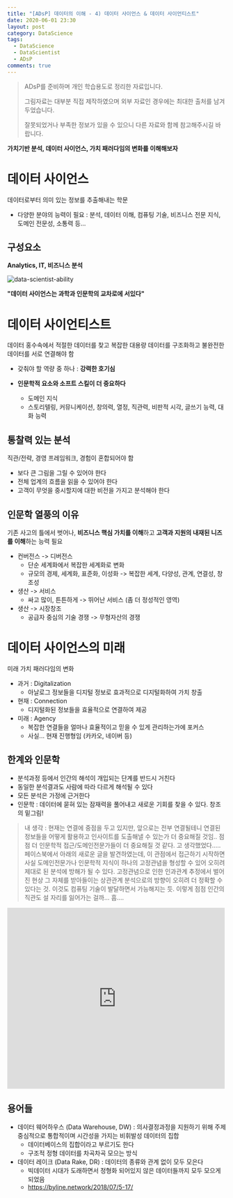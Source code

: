 ```yaml
---
title: "[ADsP] 데이터의 이해 - 4) 데이터 사이언스 & 데이터 사이언티스트"
date: 2020-06-01 23:30  
layout: post
category: DataScience
tags:
  - DataScience
  - DataScientist
  - ADsP
comments: true
---
```




> ADsP를 준비하며 개인 학습용도로 정리한 자료입니다.
>
> 그림자료는 대부분 직접 제작하였으며 외부 자료인 경우에는 최대한 출처를 남겨두었습니다.
>
> 잘못되었거나 부족한 정보가 있을 수 있으니 다른 자료와 함께 참고해주시길 바랍니다.



**가치기반 분석, 데이터 사이언스, 가치 패러다임의 변화를 이해해보자**

<!-- more -->

# 데이터 사이언스

데이터로부터 의미 있는 정보를 추출해내는 학문

* 다양한 분야의 능력이 필요 : 분석, 데이터 이해, 컴퓨팅 기술, 비즈니스 전문 지식, 도메인 전문성, 소통력 등...

## 구성요소

**Analytics, IT, 비즈니스 분석**

![data-scientist-ability](https://github.com/yenarue/TIL/raw/master/DataScience/ADsP/images/data-scientist-ability.png)

**"데이터 사이언스는 과학과 인문학의 교차로에 서있다"**

# 데이터 사이언티스트

데이터 홍수속에서 적절한 데이터를 찾고 복잡한 대용량 데이터를 구조화하고 불완전한 데이터를 서로 연결해야 함

* 갖춰야 할 역량 중 하나 : **강력한 호기심**

* **인문학적 요소와 소프트 스킬이 더 중요하다**
  * 도메인 지식
  * 스토리텔링, 커뮤니케이션, 창의력, 열정, 직관력, 비판적 시각, 글쓰기 능력, 대화 능력

## 통찰력 있는 분석

직관/전략, 경영 프레임워크, 경험이 혼합되어야 함

* 보다 큰 그림을 그릴 수 있어야 한다
* 전체 업계의 흐름을 읽을 수 있어야 한다
* 고객이 무엇을 중시할지에 대한 비전을 가지고 분석해야 한다

## 인문학 열풍의 이유

기존 사고의 틀에서 벗어나, **비즈니스 핵심 가치를 이해**하고 **고객과 지원의 내재된 니즈를 이해**하는 능력 필요

* 컨버전스 -> 디버전스
  * 단순 세계화에서 복잡한 세계화로 변화
  * 규모의 경제, 세계화, 표준화, 이성화 -> 복잡한 세계, 다양성, 관계, 연결성, 창조성
* 생산 -> 서비스
  * 싸고 많이, 튼튼하게 -> 뛰어난 서비스 (좀 더 정성적인 영역)
* 생산 -> 시장창조
  * 공급자 중심의 기술 경쟁 -> 무형자산의 경쟁



# 데이터 사이언스의 미래

미래 가치 패러다임의 변화

* 과거 : Digitalization
  * 아날로그 정보들을 디지털 정보로 효과적으로 디지털화하여 가치 창출
* 현재 : Connection
  * 디지털화된 정보들을 효율적으로 연결하여 제공
* 미래 : Agency
  * 복잡한 연결들을 얼마나 효율적이고 믿을 수 있게 관리하는가에 포커스
  * 사실... 현재 진행형임 (카카오, 네이버 등)

## 한계와 인문학

* 분석과정 등에서 인간의 해석이 개입되는 단계를 반드시 거친다
* 동일한 분석결과도 사람에 따라 다르게 해석될 수 있다
* 모든 분석은 가정에 근거한다
* 인문학 : 데이터에 묻혀 있는 잠재력을 풀어내고 새로운 기회를 찾을 수 있다. 창조의 밑그림!

> 내 생각 : 현재는 연결에 중점을 두고 있지만, 앞으로는 전부 연결될테니 연결된 정보들을 어떻게 활용하고 인사이트를 도출해낼 수 있는가 더 중요해질 것임.. 점점 더 인문학적 접근/도메인전문가들이 더 중요해질 것 같다. 고 생각했었다.....
> 페이스북에서 아래의 새로운 글을 발견하였는데, 이 관점에서 접근하기 시작하면 사실 도메인전문가나 인문학적 지식이 하나의 고정관념을 형성할 수 있어 오히려 제대로 된 분석에 방해가 될 수 있다. 고정관념으로 인한 인과관계 추정에서 벌어진 현상 그 자체를 받아들이는 상관관계 분석으로의 방향이 오히려 더 정확할 수 있다는 것. 이것도 컴퓨팅 기술이 발달하면서 가능해지는 듯. 
> 이렇게 점점 인간의 직관도 설 자리를 잃어가는 걸까... 흠....

<iframe src="https://www.facebook.com/plugins/post.php?href=https%3A%2F%2Fwww.facebook.com%2Fyenarue%2Fposts%2F3150999614963021&width=500" width="500" height="415" style="border:none;overflow:hidden" scrolling="no" frameborder="0" allowTransparency="true" allow="encrypted-media"></iframe>

## 용어들

* 데이터 웨어하우스 (Data Warehouse, DW) : 의사결정과정을 지원하기 위해 주제 중심적으로 통합적이며 시간성을 가지는 비휘발성 데이터의 집합
  * 데이터베이스의 집합이라고 부르기도 한다
  * 구조적 정형 데이터를 차곡차곡 모으는 방식
* 데이터 레이크 (Data Rake, DR) : 데이터의 종류와 관계 없이 모두 모은다
  * 빅데이터 시대가 도래하면서 정형화 되어있지 않은 데이터들까지 모두 모으게 되었음
  * https://byline.network/2018/07/5-17/



